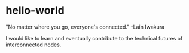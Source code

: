 # hello-world
"No matter where you go, everyone's connected."  -Lain Iwakura

I would like to learn and eventually contribute to the technical futures of interconnected nodes.
